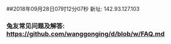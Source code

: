 ##2018年09月28日07时12分07秒 新址: 142.93.127.103
### 兔友常见问题及解答: https://github.com/wanggonging/d/blob/w/FAQ.md
